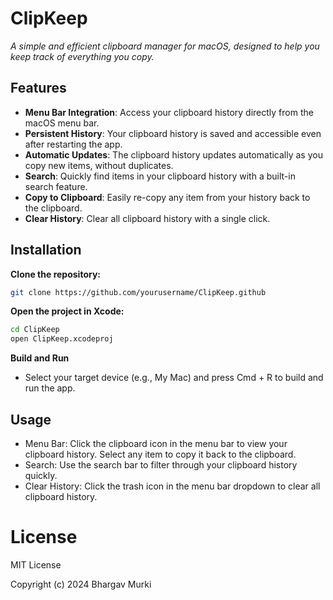 # ClipKeep

_A simple and efficient clipboard manager for macOS, designed to help you keep track of everything you copy._

## Features

- **Menu Bar Integration**: Access your clipboard history directly from the macOS menu bar.
- **Persistent History**: Your clipboard history is saved and accessible even after restarting the app.
- **Automatic Updates**: The clipboard history updates automatically as you copy new items, without duplicates.
- **Search**: Quickly find items in your clipboard history with a built-in search feature.
- **Copy to Clipboard**: Easily re-copy any item from your history back to the clipboard.
- **Clear History**: Clear all clipboard history with a single click.

## Installation

**Clone the repository:**

   ```bash
   git clone https://github.com/yourusername/ClipKeep.github
   ```
   
**Open the project in Xcode:**

   ```bash
   cd ClipKeep
   open ClipKeep.xcodeproj
   ```
**Build and Run**
- Select your target device (e.g., My Mac) and press Cmd + R to build and run the app.


## Usage
- Menu Bar: Click the clipboard icon in the menu bar to view your clipboard history. Select any item to copy it back to the clipboard.
- Search: Use the search bar to filter through your clipboard history quickly.
- Clear History: Click the trash icon in the menu bar dropdown to clear all clipboard history.

# License
MIT License

Copyright (c) 2024 Bhargav Murki
